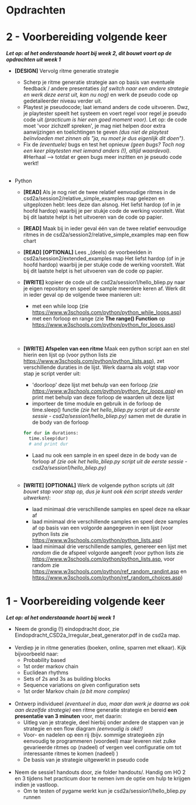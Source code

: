 # Opdrachten


# 2 - Voorbereiding volgende keer

_**Let op: al het onderstaande hoort bij week 2, dit bouwt voort op de opdrachten uit week 1**_


- **[DESIGN]** Vervolg ritme generatie strategie
  - Scherp je ritme generatie strategie aan op basis van eventuele feedback / andere presentaties _(of switch naar een andere strategie en werk deze eerst uit, kan nu nog)_ en werk de pseudo code op gedetaileerder niveau verder uit.
  - Playtest je pseudocode; laat iemand anders de code uitvoeren. Dwz, je playtester speelt het systeem en voert regel voor regel je pseudo code uit _(practicum is hier een goed moment voor)_. Let op: de code moet 'voor zichzelf spreken', je mag niet helpen door extra aanwijzingen en toelichtingen te geven _(dus niet de playtest beïnvloeden met zinnen als "ja, nu moet je dus eigenlijk dit doen")_.
  - Fix de _(eventuele)_ bugs en test het opnieuw _(geen bugs? Toch nog een keer playtesten met iemand anders (!), altijd waardevol)_. #Herhaal --> totdat er geen bugs meer inzitten en je pseudo code werkt!
<br/><br/>

- Python
  - **[READ]** Als je nog niet de twee relatief eenvoudige ritmes in de csd2a/session2/relative_simple_examples map gelezen en uitgeplozen hebt: lees deze dan alsnog. Het liefst hardop (of in je hoofd hardop) waarbij je per stukje code de werking voorstelt. Wat bij dit laatste helpt is het uitvoeren van de code op papier.
  - **[READ]** Maak bij in ieder geval één van de twee relatief eenvoudige ritmes in de csd2a/session2/relative_simple_examples map een flow chart
  - **[READ]** **[OPTIONAL]** Lees _(deels) de voorbeelden in csd2a/session2/extended_examples map Het liefst hardop (of in je hoofd hardop) waarbij je per stukje code de werking voorstelt. Wat bij dit laatste helpt is het uitvoeren van de code op papier.

  - **[WRITE]** kopieer de code uit de csd2a/session1/hello_bliep.py naar je eigen repository en speel de sample meerdere keren af. Werk dit in ieder geval op de volgende twee manieren uit:
    - met een while loop (zie https://www.w3schools.com/python/python_while_loops.asp)
    - met een forloop en range (zie **The range() Function** op https://www.w3schools.com/python/python_for_loops.asp)  
    <br/><br/>
  - **[WRITE]** **Afspelen van een ritme** Maak een python script aan en stel hierin een lijst op (voor python lists zie https://www.w3schools.com/python/python_lists.asp), zet verschillende duraties in de lijst. Werk daarna als volgt stap voor stap je script verder uit:
    - 'doorloop' deze lijst met behulp van een forloop _(zie https://www.w3schools.com/python/python_for_loops.asp)_ en print met behulp van deze forloop de waarden uit deze lijst
    - importeer de time module en gebruik in de forloop de time.sleep() functie _(zie het hello_bliep.py script uit de eerste sessie - csd2a/session1/hello_bliep.py)_ samen met de duratie in de body van de forloop
     ```python
     for dur in durations:
       time.sleep(dur)
       # and print dur
     ```
    - Laad nu ook een sample in en speel deze in de body van de forloop af _(zie ook het hello_bliep.py script uit de eerste sessie - csd2a/session1/hello_bliep.py)_
    <br/><br/>
  - **[WRITE]** **[OPTIONAL]** Werk de volgende python scripts uit _(dit bouwt stap voor stap op, dus je kunt ook één script steeds verder uitwerken)_:
    - laad minimaal drie verschillende samples en speel deze na elkaar af
    - laad minimaal drie verschillende samples en speel deze samples af op basis van een volgorde aangegeven in een lijst (voor python lists zie https://www.w3schools.com/python/python_lists.asp)
    - laad minimaal drie verschillende samples, genereer een lijst met _random_ die de afspeel volgorde aangeeft (voor python lists zie https://www.w3schools.com/python/python_lists.asp, voor random zie https://www.w3schools.com/python/ref_random_randint.asp en https://www.w3schools.com/python/ref_random_choices.asp)






# 1 - Voorbereiding volgende keer

_**Let op: al het onderstaande hoort bij week 1**_
- Neem de grondig (!) eindopdracht door, zie Eindopdracht_CSD2a_Irregular_beat_generator.pdf in de csd2a map.
<br/><br/>
- Verdiep je in ritme generaties (boeken, online, sparren met elkaar). Kijk bijvoorbeeld naar:
  - Probability based
  - 1st order markov chain
  - Euclidean rhythms
  - Sets of 2s and 3s as building blocks
  - Sequence variations on given configuration sets
  - 1st order Markov chain *(a bit more complex)*
<br/><br/>
- Ontwerp individueel _(eventueel in duo, maar dan werk je daarna ws ook aan dezelfde strategie)_ een ritme generatie strategie en bereid **een presentatie van 3 minuten** voor, met daarin:
  - Uitleg van je strategie, deel hierbij onder andere de stappen van je strategie en een flow diagram *(eenvoudig is oké!)*
  - Voor- en nadelen op een rij (bijv. sommige strategieën zijn eenvoudig te programmeren (voordeel) maar leveren niet zulke gevarieerde ritmes op (nadeel) of vergen veel configuratie om tot interessante ritmes te komen (nadeel) )
  - De basis van je strategie uitgewerkt in pseudo code
<br/><br/>
- Neem de sessie1 handouts door, zie folder handouts/. Handig om HO 2 en 3 tijdens het practicum door te nemen ivm de optie om hulp te krijgen indien je vastloop.
  - Om te testen of pygame werkt kun je csd2a/session1/hello_bliep.py runnen
